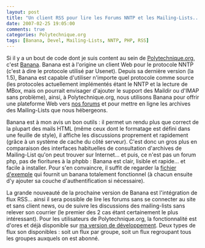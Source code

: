 ```yaml
---
layout: post
title: "Un client RSS pour lire les Forums NNTP et les Mailing-Lists..."
date: 2007-02-25 19:05:00
comments: true
categories: Polytechnique.org
tags: [Banana, Devel, Mailing-Lists, NNTP, PHP, RSS]
---
```

Si il y a un bout de code dont je suis content au sein de [Polytechnique.org](https://www.polytechnique.org), c'est [Banana](http://opensource.polytechnique.org/banana/). Banana est à l'origine un client Web pour le protocole NNTP (c'est à dire le protocole utilisé par Usenet). Depuis sa dernière version (la 1.5), Banana est capable d'utiliser n'importe quel protocole comme source (les protocoles actuellement implémentés étant le NNTP et la lecture de MBox, mais on pourrait envisager d'ajouter le support des Maildir ou d'IMAP sans problème), ainsi, à Polytechnique.org, nous utilisons Banana pour offrir une plateforme Web vers [nos forums](https://www.polytechnique.org/banana) et pour mettre en ligne les archives des Mailing-Lists que nous hébergeons.

Banana est à mon avis un bon outils : il permet un rendu plus que correct de la plupart des mails HTML (même ceux dont le formatage est défini dans une feuille de style), il affiche les discussions proprement et rapidement (grâce à un système de cache du côté serveur). C'est donc un gros plus en comparaison des interfaces habituelles de consultation d'archives de Mailing-List qu'on peut trouver sur Internet... et puis, ce n'est pas un forum php, pas de fioritures à la phpbb : Banana est clair, lisible et rapide... et facile à installer. Pour s'en convaincre, il suffit de regarder la [fichier d'exemple](http://opensource.polytechnique.org/viewsvn/filedetails.php?repname=Banana&path=/trunk/examples/index.php&rev=0&sc=1) qui fournit un banana totalement fonctionnel (à chacun ensuite d'y ajouter sa couche d'authentification si nécessaire).

La grande nouveauté de la prochaine version de Banana est l'intégration de flux RSS... ainsi il sera possible de lire les forums sans se connecter au site et sans client news, ou de suivre les discussions des mailing-lists sans relever son courrier (le premier des 2 cas étant certainement le plus intéressant). Pour les utilisateurs de Polytechnique.org, la fonctionnalité est d'ores et déjà disponible sur [ma version de développement](http://dev.m4x.org/~x2003bruneau/banana). Deux types de flux son disponibles : soit un flux par groupe, soit un flux regroupant tous les groupes auxquels on est abonné.
